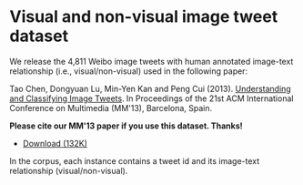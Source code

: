# Visual and non-visual image tweet dataset

We release the 4,811 Weibo image tweets with human annotated image-text relationship (i.e., visual/non-visual) used in the following paper:

Tao Chen, Dongyuan Lu, Min-Yen Kan and Peng Cui (2013). [Understanding and Classifying Image Tweets](http://www.comp.nus.edu.sg/~kanmy/papers/image_mm.pdf). In Proceedings of the 21st ACM International Conference on Multimedia (MM'13), Barcelona, Spain.

**Please cite our MM'13 paper if you use this dataset. Thanks!**


* [Download (132K)](image_tweets.txt)

In the corpus, each instance contains a tweet id and its image-text relationship (visual/non-visual).

